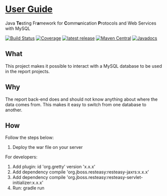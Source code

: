 # [User Guide](https://henryssondaniel.github.io/teacup.github.io/)
Java **Te**sting Fr**a**mework for **C**omm**u**nication **P**rotocols and Web Services with MySQL

[![Build Status](https://travis-ci.com/HenryssonDaniel/teacup-service-report-mysql-java.svg?branch=master)](https://travis-ci.com/HenryssonDaniel/teacup-service-report-mysql-java)
[![Coverage](https://sonarcloud.io/api/project_badges/measure?project=HenryssonDaniel_teacup-service-report-mysql-java&metric=coverage)](https://sonarcloud.io/dashboard?id=HenryssonDaniel_teacup-service-report-mysql-java)
[![latest release](https://img.shields.io/badge/release%20notes-1.0.0-yellow.svg)](https://github.com/HenryssonDaniel/teacup-service-report-mysql-java/blob/master/doc/release-notes/official.md)
[![Maven Central](https://img.shields.io/maven-central/v/io.github.henryssondaniel.teacup.service.report/mysql.svg)](http://search.maven.org/#search%7Cgav%7C1%7Cg%3A%22io.github.henryssondaniel.teacup.service.report%22%20AND%20a%3A%22mysql%22)
[![Javadocs](https://www.javadoc.io/badge/io.github.henryssondaniel.teacup.service.report/mysql.svg)](https://www.javadoc.io/doc/io.github.henryssondaniel.teacup.service.report/mysql)
## What ##
This project makes it possible to interact with a MySQL database to be used in the report projects.
## Why ##
The report back-end does and should not know anything about where the data comes from. This makes it easy to switch
from one database to another.
## How ##
Follow the steps below:
1. Deploy the war file on your server  

For developers: 
1. Add plugin: id 'org.gretty' version 'x.x.x' 
1. Add dependency compile 'org.jboss.resteasy:resteasy-jaxrs:x.x.x'
1. Add dependency compile 'org.jboss.resteasy:resteasy-servlet-initializer:x.x.x'
1. Run: gradle run